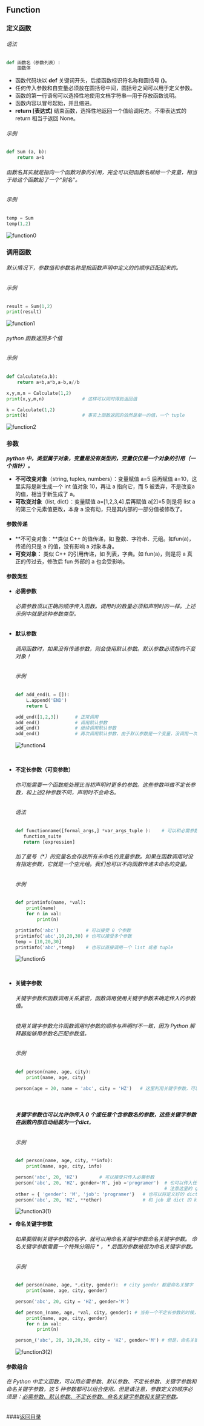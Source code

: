 ## Function

### 定义函数

###### 语法

```python
def 函数名（参数列表）:
    函数体
```

- 函数代码块以 **def** 关键词开头，后接函数标识符名称和圆括号 **()**。
- 任何传入参数和自变量必须放在圆括号中间，圆括号之间可以用于定义参数。
- 函数的第一行语句可以选择性地使用文档字符串—用于存放函数说明。
- 函数内容以冒号起始，并且缩进。
- **return [表达式]** 结束函数，选择性地返回一个值给调用方。不带表达式的 return 相当于返回 None。

###### 示例

```python
def Sum (a, b):
    return a+b
```

###### 函数名其实就是指向一个函数对象的引用，完全可以把函数名赋给一个变量，相当于给这个函数起了一个“别名”。

###### 示例

```python
temp = Sum
temp(1,2)
```

![function0](https://github.com/yrylalala/Python-Learning/blob/master/pic/function/function0.png?raw=true)



### 调用函数

###### 默认情况下，参数值和参数名称是按函数声明中定义的的顺序匹配起来的。

###### 示例

```python
result = Sum(1,2)
print(result)
```

![function1](https://github.com/yrylalala/Python-Learning/blob/master/pic/function/function1.png?raw=true)



###### python 函数返回多个值

###### 示例

```python
def Calculate(a,b):
    return a+b,a*b,a-b,a//b

x,y,m,n = Calculate(1,2)
print(x,y,m,n)              # 这样可以同时得到返回值

k = Calculate(1,2)
print(k)                    # 事实上函数返回的依然是单一的值，一个 tuple
```

![function2](https://github.com/yrylalala/Python-Learning/blob/master/pic/function/function2.png?raw=true)



### 参数

***python 中，类型属于对象，变量是没有类型的，变量仅仅是一个对象的引用（一个指针）。***

- **不可改变对象**（string, tuples, numbers）：变量赋值 a=5 后再赋值 a=10，这里实际是新生成一个 int 值对象 10，再让 a 指向它，而 5 被丢弃，不是改变a的值，相当于新生成了 a。
- **可改变对象**（list, dict）：变量赋值 a=[1,2,3,4] 后再赋值 a[2]=5 则是将 list a 的第三个元素值更改，本身 a 没有动，只是其内部的一部分值被修改了。



#### 参数传递

- **不可变对象：**类似 C++ 的值传递，如 整数、字符串、元组。如fun(a)，传递的只是 a 的值，没有影响 a 对象本身。
- **可变对象：** 类似 C++ 的引用传递，如 列表，字典。如 fun(a)，则是将 a 真正的传过去，修改后 fun 外部的 a 也会受影响。



#### 参数类型

- **必需参数**

  ###### 必需参数须以正确的顺序传入函数。调用时的数量必须和声明时的一样。上述示例中就是这种参数类型。


- **默认参数**

  ###### 调用函数时，如果没有传递参数，则会使用默认参数。默认参数必须指向不变对象！

  ###### 示例

  ``` python
  def add_end(L = []):
      L.append('END')
      return L

  add_end([1,2,3])      # 正常调用
  add_end()             # 调用默认参数
  add_end()             # 继续调用默认参数
  add_end()             # 再次调用默认参数，由于默认参数是一个变量，没调用一次都会改变它的值
  ```

  ![function4](https://github.com/yrylalala/Python-Learning/blob/master/pic/function/function4.png?raw=true)

  ​



- **不定长参数（可变参数）**

  ###### 你可能需要一个函数能处理比当初声明时更多的参数。这些参数叫做不定长参数，和上述2种参数不同，声明时不会命名。

  ###### 语法

  ```python
  def functionname([formal_args,] *var_args_tuple ):    # 可以和必需参数一起使用
     function_suite
     return [expression]
  ```

  ###### 加了星号（*）的变量名会存放所有未命名的变量参数。如果在函数调用时没有指定参数，它就是一个空元组。我们也可以不向函数传递未命名的变量。

  ###### 示例

  ```python
  def printinfo(name, *val):
      print(name)
      for n in val:
          print(n)

  printinfo('abc')          # 可以接受 0 个参数
  printinfo('abc',10,20,30) # 也可以接受多个参数
  temp = [10,20,30]
  printinfo('abc',*temp)    # 也可以直接调用一个 list 或者 tuple
  ```

  ![function5](https://github.com/yrylalala/Python-Learning/blob/master/pic/function/function5.png?raw=true)

  ​


- **关键字参数**

  ###### 关键字参数和函数调用关系紧密，函数调用使用关键字参数来确定传入的参数值。

  ###### 使用关键字参数允许函数调用时参数的顺序与声明时不一致，因为 Python 解释器能够用参数名匹配参数值。

  ###### 示例

  ```python
  def person(name, age, city):
      print(name, age, city)

  person(age = 20, name = 'abc', city = 'HZ')   # 这里利用关键字参数，可以不按照声明的顺序传入参数
  ```
  ​

  ###### **关键字参数也可以允许你传入 0 个或任意个含参数名的参数，这些关键字参数在函数内部自动组装为一个dict**。

  ###### 示例

  ```python
  def person(name, age, city, **info):
      print(name, age, city, info)

  person('abc', 20, 'HZ')        # 可以接受只传入必需参数
  person('abc', 20, 'HZ', gender='M', job ='programer')  # 也可以传入任意个数的关键字参数
                                                         # 注意这里的 gender 和 job 是参数名，不                                                        # 是 dict 的 key。
  other = { 'gender': 'M', 'job': 'programer'}   # 也可以将定义好的 dict 传入函数，这里的gender
  person('abc', 20, 'HZ', **other)               # 和 job 是 dict 的 key，所以需要加上引号。
  ```

  ![function3(1)](https://github.com/yrylalala/Python-Learning/blob/master/pic/function/function3(1).png?raw=true)

- **命名关键字参数**

  ###### 如果要限制关键字参数的名字，就可以用命名关键字参数*命名关键字参数*。 命名关键字参数需要一个特殊分隔符  \* ， \*  后面的参数被视为命名关键字参数。

  ###### 示例

  ```python
  def person(name, age, *,city, gender):  # city gender 都是命名关键字
      print(name, age, city, gender)

  person('abc', 20, city = 'HZ', gender='M')

  def person_(name, age, *val, city, gender): # 当有一个不定长参数的时候，就不需要一个特殊分隔符了
      print(name, age, city, gender)
      for n in val:
          print(n)

  person_('abc', 20, 10,20,30, city = 'HZ', gender='M') # 但是，命名关键字参数必须带上关键字
  ```

  ![function3(2)](https://github.com/yrylalala/Python-Learning/blob/master/pic/function/function3(2).png?raw=true)




#### 参数组合

######         在 Python 中定义函数，可以用必需参数、默认参数、不定长参数、关键字参数和命名关键字参数，这 5 种参数都可以组合使用。但是请注意，参数定义的顺序必须是：<u>必需参数、默认参数、不定长参数、命名关键字参数和关键字参数</u>。


####[返回目录](https://yrylalala.github.io/Python-Learning/)
